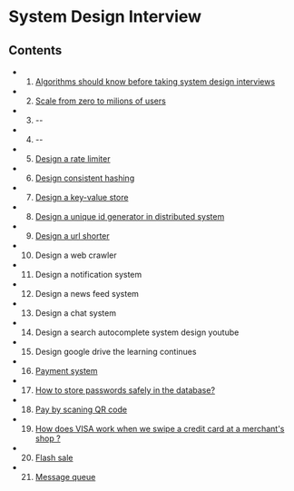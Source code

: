 # System Design Interview

## Contents
- 1. [Algorithms should know before taking system design interviews](./algorithms_for_sdi.md)
- 2. [Scale from zero to milions of users](./scale_0_1M_of_users.md)
- 3. --
- 4. --
- 5. [Design a rate limiter](./design_a_rate_limter.md)
- 6. [Design consistent hashing](./design_consistent_hashing.md)
- 7. [Design a key-value store](./key_value_store.md)
- 8. [Design a unique id generator in distributed system](./unique_id_generator.md)
- 9. [Design a url shorter](./design_a_url_shorterner.md)
- 10. Design a web crawler
- 11. Design a notification system
- 12. Design a news feed system
- 13. Design a chat system
- 14. Design a search autocomplete system design youtube
- 15. Design google drive the learning continues
- 16. [Payment system](./payment_system.md)
- 17. [How to store passwords safely in the database?](https://www.youtube.com/watch?v=zt8Cocdy15c)
- 18. [Pay by scaning QR code](./pay_by_scanig.md)
- 19. [How does VISA work when we swipe a credit card at a merchant's shop ?](./visa.md)
- 20. [Flash sale](./flash_sale.md)
- 21. [Message queue](./message_queue.md)
